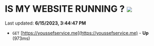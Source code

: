 # IS MY WEBSITE RUNNING ? [![](https://img.shields.io/static/v1?label=Sponsor&message=%E2%9D%A4&logo=GitHub&color=%23fe8e86)](https://github.com/sponsors/<username>)

Last updated: **6/15/2023, 3:44:47 PM**

- `GET` [https://youssefservice.me](https://youssefservice.me) - **Up** (973ms)
